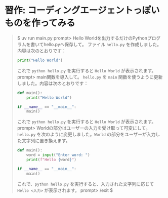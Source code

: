 # 習作: コーディングエージェントっぽいものを作ってみる

> $ uv run main.py
> prompt> Hello Worldを出力するだけのPythonプログラムを書いてhello.pyへ保存して。
> ファイル `hello.py` を作成しました。内容は次のとおりです：
> 
> ```python
> print("Hello World")
> ```
> 
> これで `python hello.py` を実行すると `Hello World` が表示されます。
> prompt> main関数を導入して。
> `hello.py` を `main` 関数を使うように更新しました。内容は次のとおりです：
> 
> ```python
> def main():
>     print("Hello World")
> 
> if __name__ == "__main__":
>     main()
> ```
> 
> これで `python hello.py` を実行すると `Hello World` が表示されます。
> prompt> Worldの部分はユーザーの入力を受け取って可変にして。
> `hello.py` を次のように変更しました。`World` の部分をユーザーが入力した文字列に置き換えます。
> 
> ```python
> def main():
>     word = input("Enter word: ")
>     print(f"Hello {word}")
> 
> if __name__ == "__main__":
>     main()
> ```
> 
> これで、`python hello.py` を実行すると、入力された文字列に応じて `Hello <入力>` が表示されます。
> prompt> /exit
> $
